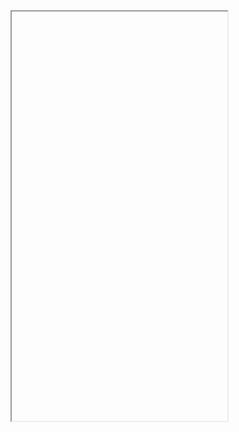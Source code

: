 <html>
<body>
<iframe width="345" height="655" scr="https://www.facebook.com/watch/?v=1542174665831706"></iframe>
</body>
</html>
